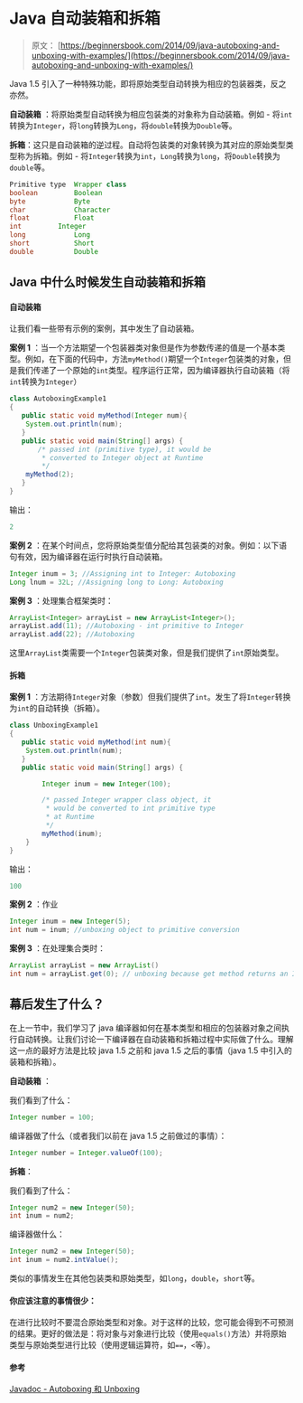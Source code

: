 # Java 自动装箱和拆箱

> 原文： [https://beginnersbook.com/2014/09/java-autoboxing-and-unboxing-with-examples/](https://beginnersbook.com/2014/09/java-autoboxing-and-unboxing-with-examples/)

Java 1.5 引入了一种特殊功能，即将原始类型自动转换为相应的包装器类，反之亦然。

**自动装箱** ：将原始类型自动转换为相应包装类的对象称为自动装箱。例如 - 将`int`转换为`Integer`，将`long`转换为`Long`，将`double`转换为`Double`等。

**拆箱**：这只是自动装箱的逆过程。自动将包装类的对象转换为其对应的原始类型类型称为拆箱。例如 - 将`Integer`转换为`int`，`Long`转换为`long`，将`Double`转换为`double`等。

```java
Primitive type	Wrapper class
boolean	        Boolean
byte	        Byte
char	        Character
float	        Float
int	        Integer
long	        Long
short	        Short
double	        Double
```

## Java 中什么时候发生自动装箱和拆箱

#### 自动装箱

让我们看一些带有示例的案例，其中发生了自动装箱。

**案例 1** ：当一个方法期望一个包装器类对象但是作为参数传递的值是一个基本类型。例如，在下面的代码中，方法`myMethod()`期望一个`Integer`包装类的对象，但是我们传递了一个原始的`int`类型。程序运行正常，因为编译器执行自动装箱（将`int`转换为`Integer`）

```java
class AutoboxingExample1
{
   public static void myMethod(Integer num){
	System.out.println(num);
   }
   public static void main(String[] args) {
       /* passed int (primitive type), it would be 
        * converted to Integer object at Runtime
        */
   	myMethod(2);
   }
}
```

输出：

```java
2
```

**案例 2** ：在某个时间点，您将原始类型值分配给其包装类的对象。例如：以下语句有效，因为编译器在运行时执行自动装箱。

```java
Integer inum = 3; //Assigning int to Integer: Autoboxing
Long lnum = 32L; //Assigning long to Long: Autoboxing
```

**案例 3** ：处理集合框架类时：

```java
ArrayList<Integer> arrayList = new ArrayList<Integer>();
arrayList.add(11); //Autoboxing - int primitive to Integer
arrayList.add(22); //Autoboxing

```

这里`ArrayList`类需要一个`Integer`包装类对象，但是我们提供了`int`原始类型。

#### 拆箱

**案例 1** ：方法期待`Integer`对象（参数）但我们提供了`int`。发生了将`Integer`转换为`int`的自动转换（拆箱）。

```java
class UnboxingExample1
{
   public static void myMethod(int num){
	System.out.println(num);
   }
   public static void main(String[] args) {

    	Integer inum = new Integer(100);

        /* passed Integer wrapper class object, it 
         * would be converted to int primitive type 
         * at Runtime
         */
    	myMethod(inum);
    }
}
```

输出：

```java
100
```

**案例 2** ：作业

```java
Integer inum = new Integer(5);
int num = inum; //unboxing object to primitive conversion
```

**案例 3** ：在处理集合类时：

```java
ArrayList arrayList = new ArrayList()
int num = arrayList.get(0); // unboxing because get method returns an Integer object

```

## 幕后发生了什么？

在上一节中，我们学习了 java 编译器如何在基本类型和相应的包装器对象之间执行自动转换。让我们讨论一下编译器在自动装箱和拆箱过程中实际做了什么。理解这一点的最好方法是比较 java 1.5 之前和 java 1.5 之后的事情（java 1.5 中引入的装箱和拆箱）。

**自动装箱** ：

我们看到了什么：

```java
Integer number = 100;
```

编译器做了什么（或者我们以前在 java 1.5 之前做过的事情）：

```java
Integer number = Integer.valueOf(100);
```

**拆箱**：

我们看到了什么：

```java
Integer num2 = new Integer(50);
int inum = num2;
```

编译器做什么：

```java
Integer num2 = new Integer(50);
int inum = num2.intValue();
```

类似的事情发生在其他包装类和原始类型，如`long`，`double`，`short`等。

#### 你应该注意的事情很少：

在进行比较时不要混合原始类型和对象。对于这样的比较，您可能会得到不可预测的结果。更好的做法是：将对象与对象进行比较（使用`equals()`方法）并将原始类型与原始类型进行比较（使用逻辑运算符，如`==`，`<`等）。

#### 参考

[Javadoc - Autoboxing 和 Unboxing](https://docs.oracle.com/javase/tutorial/java/data/autoboxing.html)